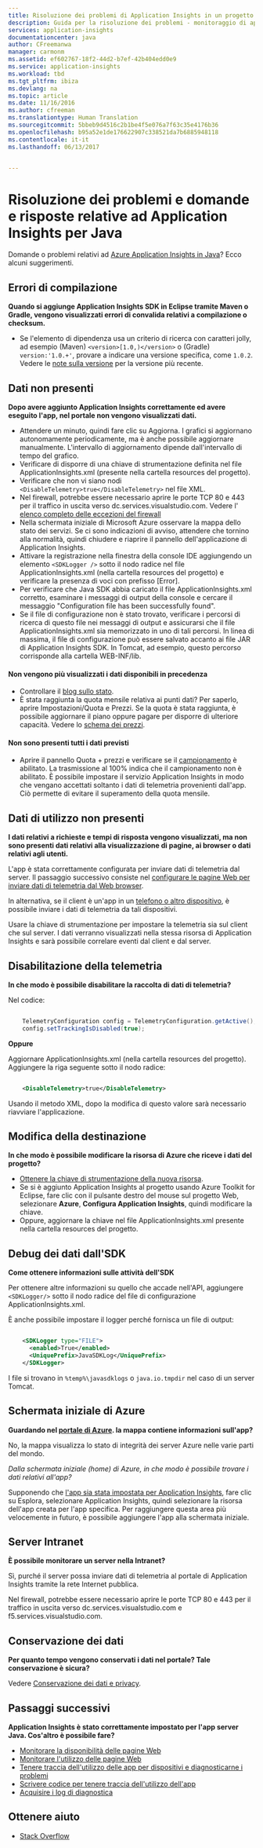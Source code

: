 ```yaml
---
title: Risoluzione dei problemi di Application Insights in un progetto Web Java
description: Guida per la risoluzione dei problemi - monitoraggio di app Java live con Application Insights.
services: application-insights
documentationcenter: java
author: CFreemanwa
manager: carmonm
ms.assetid: ef602767-18f2-44d2-b7ef-42b404edd0e9
ms.service: application-insights
ms.workload: tbd
ms.tgt_pltfrm: ibiza
ms.devlang: na
ms.topic: article
ms.date: 11/16/2016
ms.author: cfreeman
ms.translationtype: Human Translation
ms.sourcegitcommit: 5bbeb9d4516c2b1be4f5e076a7f63c35e4176b36
ms.openlocfilehash: b95a52e1de176622907c338521da7b6885948118
ms.contentlocale: it-it
ms.lasthandoff: 06/13/2017


---
```

# <a name="troubleshooting-and-q-and-a-for-application-insights-for-java"></a>Risoluzione dei problemi e domande e risposte relative ad Application Insights per Java
Domande o problemi relativi ad [Azure Application Insights in Java][java]? Ecco alcuni suggerimenti.

## <a name="build-errors"></a>Errori di compilazione
**Quando si aggiunge Application Insights SDK in Eclipse tramite Maven o Gradle, vengono visualizzati errori di convalida relativi a compilazione o checksum.**

* Se l'elemento di dipendenza <version> usa un criterio di ricerca con caratteri jolly, ad esempio (Maven) `<version>[1.0,)</version>` o (Gradle) `version:'1.0.+'`, provare a indicare una versione specifica, come `1.0.2`. Vedere le [note sulla versione](https://github.com/Microsoft/ApplicationInsights-Java#release-notes) per la versione più recente.

## <a name="no-data"></a>Dati non presenti
**Dopo avere aggiunto Application Insights correttamente ed avere eseguito l'app, nel portale non vengono visualizzati dati.**

* Attendere un minuto, quindi fare clic su Aggiorna. I grafici si aggiornano autonomamente periodicamente, ma è anche possibile aggiornare manualmente. L'intervallo di aggiornamento dipende dall'intervallo di tempo del grafico.
* Verificare di disporre di una chiave di strumentazione definita nel file ApplicationInsights.xml (presente nella cartella resources del progetto).
* Verificare che non vi siano nodi `<DisableTelemetry>true</DisableTelemetry>` nel file XML.
* Nel firewall, potrebbe essere necessario aprire le porte TCP 80 e 443 per il traffico in uscita verso dc.services.visualstudio.com. Vedere l' [elenco completo delle eccezioni del firewall](app-insights-ip-addresses.md)
* Nella schermata iniziale di Microsoft Azure osservare la mappa dello stato dei servizi. Se ci sono indicazioni di avviso, attendere che tornino alla normalità, quindi chiudere e riaprire il pannello dell'applicazione di Application Insights.
* Attivare la registrazione nella finestra della console IDE aggiungendo un elemento `<SDKLogger />` sotto il nodo radice nel file ApplicationInsights.xml (nella cartella resources del progetto) e verificare la presenza di voci con prefisso [Error].
* Per verificare che Java SDK abbia caricato il file ApplicationInsights.xml corretto, esaminare i messaggi di output della console e cercare il messaggio "Configuration file has been successfully found".
* Se il file di configurazione non è stato trovato, verificare i percorsi di ricerca di questo file nei messaggi di output e assicurarsi che il file ApplicationInsights.xml sia memorizzato in uno di tali percorsi. In linea di massima, il file di configurazione può essere salvato accanto ai file JAR di Application Insights SDK. In Tomcat, ad esempio, questo percorso corrisponde alla cartella WEB-INF/lib.

#### <a name="i-used-to-see-data-but-it-has-stopped"></a>Non vengono più visualizzati i dati disponibili in precedenza
* Controllare il [blog sullo stato](http://blogs.msdn.com/b/applicationinsights-status/).
* È stata raggiunta la quota mensile relativa ai punti dati? Per saperlo, aprire Impostazioni/Quota e Prezzi. Se la quota è stata raggiunta, è possibile aggiornare il piano oppure pagare per disporre di ulteriore capacità. Vedere lo [schema dei prezzi](https://azure.microsoft.com/pricing/details/application-insights/).

#### <a name="i-dont-see-all-the-data-im-expecting"></a>Non sono presenti tutti i dati previsti
* Aprire il pannello Quota + prezzi e verificare se il [campionamento](app-insights-sampling.md) è abilitato. La trasmissione al 100% indica che il campionamento non è abilitato. È possibile impostare il servizio Application Insights in modo che vengano accettati soltanto i dati di telemetria provenienti dall'app. Ciò permette di evitare il superamento della quota mensile. 

## <a name="no-usage-data"></a>Dati di utilizzo non presenti
**I dati relativi a richieste e tempi di risposta vengono visualizzati, ma non sono presenti dati relativi alla visualizzazione di pagine, ai browser o dati relativi agli utenti.**

L'app è stata correttamente configurata per inviare dati di telemetria dal server. Il passaggio successivo consiste nel [configurare le pagine Web per inviare dati di telemetria dal Web browser][usage].

In alternativa, se il client è un'app in un [telefono o altro dispositivo][platforms], è possibile inviare i dati di telemetria da tali dispositivi. 

Usare la chiave di strumentazione per impostare la telemetria sia sul client che sul server. I dati verranno visualizzati nella stessa risorsa di Application Insights e sarà possibile correlare eventi dal client e dal server.


## <a name="disabling-telemetry"></a>Disabilitazione della telemetria
**In che modo è possibile disabilitare la raccolta di dati di telemetria?**

Nel codice:

```Java

    TelemetryConfiguration config = TelemetryConfiguration.getActive();
    config.setTrackingIsDisabled(true);
```

**Oppure** 

Aggiornare ApplicationInsights.xml (nella cartella resources del progetto). Aggiungere la riga seguente sotto il nodo radice:

```XML

    <DisableTelemetry>true</DisableTelemetry>
```

Usando il metodo XML, dopo la modifica di questo valore sarà necessario riavviare l'applicazione.

## <a name="changing-the-target"></a>Modifica della destinazione
**In che modo è possibile modificare la risorsa di Azure che riceve i dati del progetto?**

* [Ottenere la chiave di strumentazione della nuova risorsa][java].
* Se si è aggiunto Application Insights al progetto usando Azure Toolkit for Eclipse, fare clic con il pulsante destro del mouse sul progetto Web, selezionare **Azure**, **Configura Application Insights**, quindi modificare la chiave.
* Oppure, aggiornare la chiave nel file ApplicationInsights.xml presente nella cartella resources del progetto.

## <a name="debug-data-from-the-sdk"></a>Debug dei dati dall'SDK

**Come ottenere informazioni sulle attività dell'SDK**

Per ottenere altre informazioni su quello che accade nell'API, aggiungere `<SDKLogger/>` sotto il nodo radice del file di configurazione ApplicationInsights.xml.

È anche possibile impostare il logger perché fornisca un file di output:

```XML

    <SDKLogger type="FILE">
      <enabled>True</enabled>
      <UniquePrefix>JavaSDKLog</UniquePrefix>
    </SDKLogger>
```

I file si trovano in `%temp%\javasdklogs` o `java.io.tmpdir` nel caso di un server Tomcat.


## <a name="the-azure-start-screen"></a>Schermata iniziale di Azure
**Guardando nel [portale di Azure](https://portal.azure.com). la mappa contiene informazioni sull'app?**

No, la mappa visualizza lo stato di integrità dei server Azure nelle varie parti del mondo.

*Dalla schermata iniziale (home) di Azure, in che modo è possibile trovare i dati relativi all'app?*

Supponendo che [l'app sia stata impostata per Application Insights][java], fare clic su Esplora, selezionare Application Insights, quindi selezionare la risorsa dell'app creata per l'app specifica. Per raggiungere questa area più velocemente in futuro, è possibile aggiungere l'app alla schermata iniziale.

## <a name="intranet-servers"></a>Server Intranet
**È possibile monitorare un server nella Intranet?**

Sì, purché il server possa inviare dati di telemetria al portale di Application Insights tramite la rete Internet pubblica. 

Nel firewall, potrebbe essere necessario aprire le porte TCP 80 e 443 per il traffico in uscita verso dc.services.visualstudio.com e f5.services.visualstudio.com.

## <a name="data-retention"></a>Conservazione dei dati
**Per quanto tempo vengono conservati i dati nel portale? Tale conservazione è sicura?**

Vedere [Conservazione dei dati e privacy][data].

## <a name="next-steps"></a>Passaggi successivi
**Application Insights è stato correttamente impostato per l'app server Java. Cos'altro è possibile fare?**

* [Monitorare la disponibilità delle pagine Web][availability]
* [Monitorare l'utilizzo delle pagine Web][usage]
* [Tenere traccia dell'utilizzo delle app per dispositivi e diagnosticarne i problemi][platforms]
* [Scrivere codice per tenere traccia dell'utilizzo dell'app][track]
* [Acquisire i log di diagnostica][javalogs]

## <a name="get-help"></a>Ottenere aiuto
* [Stack Overflow](http://stackoverflow.com/questions/tagged/ms-application-insights)

<!--Link references-->

[availability]: app-insights-monitor-web-app-availability.md
[data]: app-insights-data-retention-privacy.md
[java]: app-insights-java-get-started.md
[javalogs]: app-insights-java-trace-logs.md
[platforms]: app-insights-platforms.md
[track]: app-insights-api-custom-events-metrics.md
[usage]: app-insights-javascript.md


